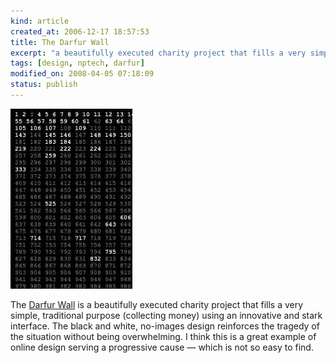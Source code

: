 ```yaml
--- 
kind: article
created_at: 2006-12-17 18:57:53
title: The Darfur Wall
excerpt: "a beautifully executed charity project that fills a very simple, traditional purpose"
tags: [design, nptech, darfur]
modified_on: 2008-04-05 07:18:09
status: publish
---
```


<img src="/images/darfur_wall.jpg" alt="Darfur Wall">

The <a href="http://darfurwall.org/">Darfur Wall</a> is a beautifully executed charity project that fills a very simple, traditional purpose (collecting money) using an innovative and stark interface. The black and white, no-images design reinforces the tragedy of the situation without being overwhelming. I think this is a great example of online design serving a progressive cause &mdash; which is not so easy to find.